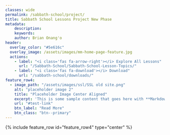 ```yaml
---
classes: wide
permalink: /sabbath-school/project/
title: Sabbath School Lessons Project New Phase
metadata:
    description: 
    keywords: 
    author: Brian Onang'o
header:
  overlay_color: "#5e616c"
  overlay_image: /assets/images/mm-home-page-feature.jpg
  actions:
    - label: "<i class='fas fa-arrow-right'></i> Explore All Lessons"
      url: "/Sabbath-School/Sabbath-School-Lesson-Topics/"
    - label: "<i class='fas fa-download'></i> Download"
      url: "/sabbath-school/downloads/"
feature_row4:
  - image_path: "/assets/images/ssl/SSL old site.png"
    alt: "placeholder image 2"
    title: "Placeholder Image Center Aligned"
    excerpt: 'This is some sample content that goes here with **Markdown** formatting. Centered with `type="center"`'
    url: "#test-link"
    btn_label: "Read More"
    btn_class: "btn--primary"
---
```


{% include feature_row id="feature_row4" type="center" %}